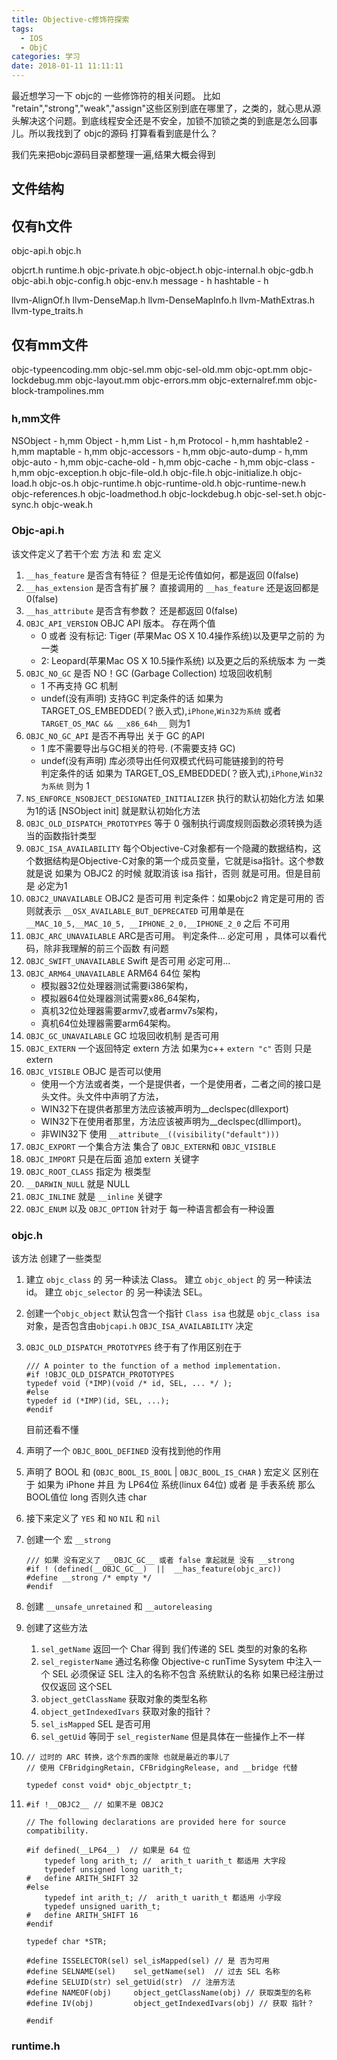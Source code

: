 ```yaml
---
title: Objective-c修饰符探索
tags:
  - IOS
  - ObjC
categories: 学习
date: 2018-01-11 11:11:11
---
```


最近想学习一下 objc的 一些修饰符的相关问题。
比如 "retain","strong","weak","assign"这些区别到底在哪里了，之类的，就心思从源头解决这个问题。到底线程安全还是不安全，加锁不加锁之类的到底是怎么回事儿。所以我找到了 objc的源码 打算看看到底是什么？

我们先来把objc源码目录都整理一遍,结果大概会得到

<!--more-->

## 文件结构

## 仅有h文件

objc-api.h
objc.h

objcrt.h
runtime.h
objc-private.h
objc-object.h
objc-internal.h
objc-gdb.h
objc-abi.h
objc-config.h
objc-env.h
message - h
hashtable - h

llvm-AlignOf.h
llvm-DenseMap.h
llvm-DenseMapInfo.h
llvm-MathExtras.h
llvm-type_traits.h

## 仅有mm文件

objc-typeencoding.mm
objc-sel.mm
objc-sel-old.mm
objc-opt.mm
objc-lockdebug.mm
objc-layout.mm
objc-errors.mm
objc-externalref.mm
objc-block-trampolines.mm


### h,mm文件

NSObject - h,mm
Object - h,mm
List - h,m
Protocol - h,mm
hashtable2 - h,mm
maptable - h,mm
objc-accessors - h,mm
objc-auto-dump - h,mm
objc-auto - h,mm
objc-cache-old - h,mm
objc-cache - h,mm
objc-class - h,mm
objc-exception.h
objc-file-old.h
objc-file.h
objc-initialize.h
objc-load.h
objc-os.h
objc-runtime.h
objc-runtime-old.h
objc-runtime-new.h
objc-references.h
objc-loadmethod.h
objc-lockdebug.h
objc-sel-set.h
objc-sync.h
objc-weak.h


### Objc-api.h

该文件定义了若干个宏 方法 和 宏 定义
1. `__has_feature` 是否含有特征？ 但是无论传值如何，都是返回 0(false)
2. `__has_extension` 是否含有扩展？ 直接调用的 `__has_feature` 还是返回都是 0(false)
3. `__has_attribute` 是否含有参数？ 还是都返回 0(false)
4. `OBJC_API_VERSION` OBJC API 版本。 存在两个值
    * 0 或者 没有标记: Tiger (苹果Mac OS X 10.4操作系统)以及更早之前的 为 一类
    * 2: Leopard(苹果Mac OS X 10.5操作系统) 以及更之后的系统版本 为 一类
5. `OBJC_NO_GC` 是否 NO！GC (Garbage Collection) 垃圾回收机制
    * 1 不再支持 GC 机制
    * undef(没有声明) 支持GC
    判定条件的话 如果为  TARGET_OS_EMBEDDED(？嵌入式),`iPhone`,`Win32为系统` 或者 `TARGET_OS_MAC && __x86_64h__` 则为1
6. `OBJC_NO_GC_API` 是否不再导出 关于 GC 的API
    * 1 库不需要导出与GC相关的符号. (不需要支持 GC)
    * undef(没有声明) 库必须导出任何双模式代码可能链接到的符号      
    判定条件的话 如果为 TARGET_OS_EMBEDDED(？嵌入式),`iPhone`,`Win32为系统` 则为 1
7. `NS_ENFORCE_NSOBJECT_DESIGNATED_INITIALIZER` 执行的默认初始化方法 如果为1的话 [NSObject init] 就是默认初始化方法
8. `OBJC_OLD_DISPATCH_PROTOTYPES` 等于 0 强制执行调度规则函数必须转换为适当的函数指针类型
9. `OBJC_ISA_AVAILABILITY` 每个Objective-C对象都有一个隐藏的数据结构，这个数据结构是Objective-C对象的第一个成员变量，它就是isa指针。这个参数就是说 如果为 OBJC2 的时候 就取消该 isa 指针，否则 就是可用。但是目前 是 必定为1
10. `OBJC2_UNAVAILABLE` OBJC2 是否可用
    判定条件：如果objc2 肯定是可用的 否则就表示 `__OSX_AVAILABLE_BUT_DEPRECATED` 可用单是在 `__MAC_10_5,__MAC_10_5, __IPHONE_2_0,__IPHONE_2_0` 之后 不可用
11. `OBJC_ARC_UNAVAILABLE` ARC是否可用。
    判定条件...  必定可用 ，具体可以看代码，除非我理解的前三个函数 有问题
12. `OBJC_SWIFT_UNAVAILABLE` Swift 是否可用 必定可用...
13. `OBJC_ARM64_UNAVAILABLE` ARM64 64位 架构
    * 模拟器32位处理器测试需要i386架构，
    * 模拟器64位处理器测试需要x86_64架构，
    * 真机32位处理器需要armv7,或者armv7s架构，
    * 真机64位处理器需要arm64架构。
14. `OBJC_GC_UNAVAILABLE` GC 垃圾回收机制 是否可用
15. `OBJC_EXTERN` 一个返回特定 extern 方法
    如果为c++ `extern "c"` 否则 只是 extern
16. `OBJC_VISIBLE` OBJC 是否可以使用
      * 使用一个方法或者类，一个是提供者，一个是使用者，二者之间的接口是头文件。头文件中声明了方法，
      * WIN32下在提供者那里方法应该被声明为__declspec(dllexport)
      * WIN32下在使用者那里，方法应该被声明为__declspec(dllimport)。
      * 非WIN32下 使用 `__attribute__((visibility("default")))`
17. `OBJC_EXPORT` 一个集合方法 集合了  `OBJC_EXTERN`和 `OBJC_VISIBLE`
18. `OBJC_IMPORT` 只是在后面 追加 extern 关键字
19. `OBJC_ROOT_CLASS` 指定为 根类型
20. `__DARWIN_NULL` 就是 NULL
21. `OBJC_INLINE` 就是 `__inline` 关键字
22. `OBJC_ENUM` 以及 `OBJC_OPTION` 针对于 每一种语言都会有一种设置

### objc.h
该方法 创建了一些类型

1.  建立 `objc_class` 的 另一种读法 Class。
    建立 `objc_object` 的 另一种读法 id。
    建立 `objc_selector` 的 另一种读法 SEL。

2. 创建一个`objc_object` 默认包含一个指针 `Class isa` 也就是 `objc_class isa` 对象，是否包含由`objcapi.h`     `OBJC_ISA_AVAILABILITY` 决定

3. `OBJC_OLD_DISPATCH_PROTOTYPES` 终于有了作用区别在于
    ````objc
    /// A pointer to the function of a method implementation.
    #if !OBJC_OLD_DISPATCH_PROTOTYPES
    typedef void (*IMP)(void /* id, SEL, ... */ );
    #else
    typedef id (*IMP)(id, SEL, ...);
    #endif
    ````
    目前还看不懂

4. 声明了一个 `OBJC_BOOL_DEFINED` 没有找到他的作用
5. 声明了 BOOL 和 (`OBJC_BOOL_IS_BOOL` | `OBJC_BOOL_IS_CHAR` ) 宏定义 区别在于
  如果为 iPhone 并且 为 LP64位 系统(linux 64位) 或者 是 手表系统 那么 BOOL值位 long 否则久违 char
6. 接下来定义了 `YES` 和 `NO` `NIL` 和 `nil`
7. 创建一个 宏 `__strong`
    ````objc
    /// 如果 没有定义了 __OBJC_GC__ 或者 false 拿起就是 没有 __strong
    #if ! (defined(__OBJC_GC__)  ||  __has_feature(objc_arc))
    #define __strong /* empty */
    #endif
    ````
8. 创建 `__unsafe_unretained` 和 `__autoreleasing`
9. 创建了这些方法
    1. `sel_getName` 返回一个 Char 得到 我们传递的 SEL 类型的对象的名称
    2. `sel_registerName` 通过名称像 Objective-c runTime Sysytem 中注入一个 SEL
 必须保证 SEL 注入的名称不包含 系统默认的名称 如果已经注册过
 仅仅返回 这个SEL
    3. `object_getClassName` 获取对象的类型名称
    4. `object_getIndexedIvars` 获取对象的指针？
    5. `sel_isMapped` SEL 是否可用
    6. `sel_getUid` 等同于  `sel_registerName` 但是具体在一些操作上不一样
10.  
    ````objc
    // 过时的 ARC 转换，这个东西的废除 也就是最近的事儿了
    // 使用 CFBridgingRetain, CFBridgingRelease, and __bridge 代替

    typedef const void* objc_objectptr_t;
    ````
11.
    ````objc
    #if !__OBJC2__ // 如果不是 OBJC2

    // The following declarations are provided here for source compatibility.

    #if defined(__LP64__)  // 如果是 64 位
        typedef long arith_t; //  arith_t uarith_t 都适用 大字段
        typedef unsigned long uarith_t;
    #   define ARITH_SHIFT 32
    #else
        typedef int arith_t; //  arith_t uarith_t 都适用 小字段
        typedef unsigned uarith_t;
    #   define ARITH_SHIFT 16
    #endif

    typedef char *STR;

    #define ISSELECTOR(sel) sel_isMapped(sel) // 是 否为可用
    #define SELNAME(sel)	sel_getName(sel)  // 过去 SEL 名称
    #define SELUID(str)	sel_getUid(str)  // 注册方法
    #define NAMEOF(obj)     object_getClassName(obj) // 获取类型的名称
    #define IV(obj)         object_getIndexedIvars(obj) // 获取 指针？

    #endif
    ````
### runtime.h
